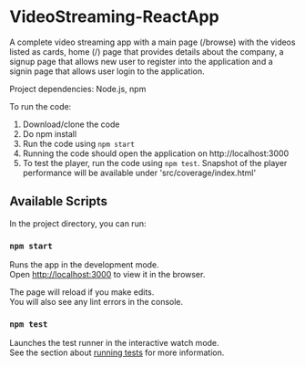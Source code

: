 # VideoStreaming-ReactApp


A complete video streaming app with a main page (/browse) with the videos listed as cards, home (/) page that provides details about the company, a signup page that allows new user to register into the application and a signin page that allows user login to the application.


Project dependencies:
Node.js, npm

To run the code:
1. Download/clone the code
2. Do npm install
3. Run the code using `npm start`
4. Running the code should open the application on http://localhost:3000
5. To test the player, run the code using `npm test`. Snapshot of the player performance will be available under 'src/coverage/index.html'


## Available Scripts

In the project directory, you can run:

### `npm start`

Runs the app in the development mode.\
Open [http://localhost:3000](http://localhost:3000) to view it in the browser.

The page will reload if you make edits.\
You will also see any lint errors in the console.

### `npm test`

Launches the test runner in the interactive watch mode.\
See the section about [running tests](https://facebook.github.io/create-react-app/docs/running-tests) for more information.



